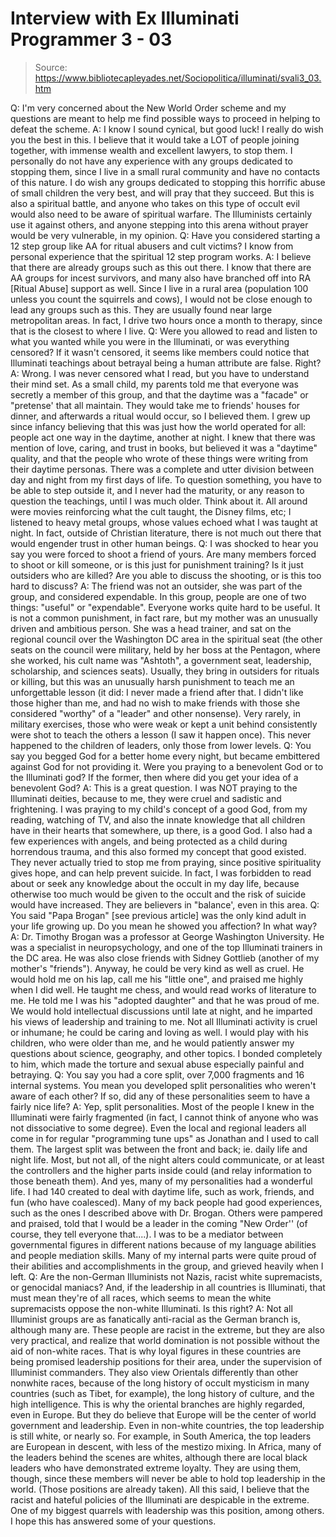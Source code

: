 # Interview with Ex Illuminati Programmer 3 - 03

> Source: https://www.bibliotecapleyades.net/Sociopolitica/illuminati/svali3_03.htm

Q: I'm very concerned about the
New World Order scheme and my
questions are meant to help me find possible ways to proceed in
helping to defeat the scheme.
A: I know I sound cynical, but good luck! I really do wish you the
best in this. I believe that it would take a LOT of people joining
together, with immense wealth and excellent lawyers, to stop them.
I personally do not have any experience with any groups dedicated to
stopping them, since I live in a small rural community and have no
contacts of this nature. I do wish any groups dedicated to stopping
this horrific abuse of small children the very best, and will pray
that they succeed. But this is also a spiritual battle, and anyone
who takes on this type of occult evil would also need to be aware of
spiritual warfare. The Illuminists certainly use it against others,
and anyone stepping into this arena without prayer would be very
vulnerable, in my opinion.
Q: Have you considered starting a 12 step group like AA for ritual
abusers and cult victims? I know from personal experience that the
spiritual 12 step program works.
A: I believe that there are already groups such as this out there. I
know that there are AA groups for incest survivors, and many also
have branched off into RA [Ritual Abuse] support as well. Since I
live in a rural area (population 100 unless you count the squirrels
and cows), I would not be close enough to lead any groups such as
this. They are usually found near large metropolitan areas. In fact,
I drive two hours once a month to therapy, since that is the closest
to where I live.
Q: Were you allowed to read and listen to what you wanted while you
were in the Illuminati, or was everything censored? If it wasn't
censored, it seems like members could notice that Illuminati
teachings about betrayal being a human attribute are false. Right?
A: Wrong. I was never censored what I read, but you have to
understand their mind set. As a small child, my parents told me that
everyone was secretly a member of this group, and that the daytime
was a "facade" or "pretense' that all maintain.
They would take me to friends' houses for dinner, and afterwards a
ritual would occur, so I believed them. I grew up since infancy
believing that this was just how the world operated for all: people
act one way in the daytime, another at night. I knew that there was
mention of love, caring, and trust in books, but believed it was a
"daytime" quality, and that the people who wrote of these things
were writing from their daytime personas.
There was a complete and utter division between day and night from
my first days of life. To question something, you have to be able to
step outside it, and I never had the maturity, or any reason to
question the teachings, until I was much older. Think about it. All
around were movies reinforcing what the cult taught, the Disney
films, etc; I listened to heavy metal groups, whose values echoed
what I was taught at night. In fact, outside of Christian
literature, there is not much out there that would engender trust in
other human beings.
Q: I was shocked to hear you say you were forced to shoot a friend
of yours. Are many members forced to shoot or kill someone, or is
this just for punishment training? Is it just outsiders who are
killed? Are you able to discuss the shooting, or is this too hard to
discuss?
A: The friend was not an outsider, she was part of the group, and
considered expendable. In this group, people are one of two things:
"useful" or "expendable". Everyone works quite hard to be useful. It
is not a common punishment, in fact rare, but my mother was an
unusually driven and ambitious person.
She was a head trainer, and sat on the regional council over the
Washington DC area in the spiritual seat (the other seats on the
council were military, held by her boss at the Pentagon, where she
worked, his cult name was "Ashtoth", a government seat, leadership,
scholarship, and sciences seats).
Usually, they bring in outsiders for rituals or killing, but this
was an unusually harsh punishment to teach me an unforgettable
lesson (it did: I never made a friend after that. I didn't like
those higher than me, and had no wish to make friends with those she
considered "worthy" of a "leader" and other nonsense).
Very rarely, in military exercises, those who were weak or kept a
unit behind consistently were shot to teach the others a lesson (I
saw it happen once). This never happened to the children of leaders,
only those from lower levels.
Q: You say you begged God for a better home every night, but became
embittered against God for not providing it. Were you praying to a
benevolent God or to the Illuminati god? If the former, then where
did you get your idea of a benevolent God?
A: This is a great question. I was NOT praying to the Illuminati
deities, because to me, they were cruel and sadistic and
frightening. I was praying to my child's concept of a good God, from
my reading, watching of TV, and also the innate knowledge that all
children have in their hearts that somewhere, up there, is a good
God.
I also had a few experiences with angels, and being protected as a
child during horrendous trauma, and this also formed my concept that
good existed. They never actually tried to stop me from praying,
since positive spirituality gives hope, and can help prevent
suicide.
In fact, I was forbidden to read about or seek any knowledge about
the occult in my day life, because otherwise too much would be given
to the occult and the risk of suicide would have increased. They are
believers in "balance', even in this area.
Q: You said "Papa Brogan" [see previous article] was the only kind
adult in your life growing up. Do you mean he showed you affection?
In what way?
A: Dr. Timothy Brogan was a professor at
George Washington
University. He was a specialist in neuropsychology, and one of the
top Illuminati trainers in the DC area. He was also close friends
with Sidney Gottlieb (another of my mother's "friends").
Anyway, he could be very kind as well as cruel. He would hold me on
his lap, call me his "little one", and praised me highly when I did
well. He taught me chess, and would read works of literature to me.
He told me I was his "adopted daughter" and that he was proud of me.
We would hold intellectual discussions until late at night, and he
imparted his views of leadership and training to me. Not all
Illuminati activity is cruel or inhumane; he could be caring and
loving as well. I would play with his children, who were older than
me, and he would patiently answer my questions about science,
geography, and other topics. I bonded completely to him, which made
the torture and sexual abuse especially painful and betraying.
Q: You say you had a core split, over 7,000 fragments and 16
internal systems. You mean you developed split personalities who
weren't aware of each other? If so, did any of these personalities
seem to have a fairly nice life?
A: Yep, split personalities. Most of the people I knew in
the
Illuminati were fairly fragmented (in fact, I cannot think of anyone
who was not dissociative to some degree). Even the local and
regional leaders all come in for regular "programming tune ups" as
Jonathan and I used to call them. The largest split was between the
front and back; ie. daily life and night life. Most, but not all, of
the night alters could communicate, or at least the controllers and
the higher parts inside could (and relay information to those
beneath them). And yes, many of my personalities had a wonderful
life. I had 140 created to deal with daytime life, such as work,
friends, and fun (who have coalesced).
Many of my back people had good experiences, such as the ones I
described above with Dr. Brogan. Others were pampered and praised,
told that I would be a leader in the coming "New Order'' (of course,
they tell everyone that....). I was to be a mediator between
governmental figures in different nations because of my language
abilities and people mediation skills. Many of my internal parts
were quite proud of their abilities and accomplishments in the
group, and grieved heavily when I left.
Q: Are the non-German Illuminists not Nazis, racist white
supremacists, or genocidal maniacs? And, if the leadership in all
countries is Illuminati, that must mean they're of all races, which
seems to mean the white supremacists oppose the non-white
Illuminati. Is this right?
A: Not all Illuminist groups are as fanatically anti-racial as
the
German branch is, although many are. These people are racist in the
extreme, but they are also very practical, and realize that world
domination is not possible without the aid of non-white races. That
is why loyal figures in these countries are being promised
leadership positions for their area, under the supervision of
Illuminist commanders.
They also view Orientals differently than other nonwhite races,
because of the long history of occult mysticism in many countries
(such as Tibet, for example), the long history of culture, and the
high intelligence. This is why the oriental branches are highly
regarded, even in Europe. But they do believe that Europe will be
the center of world government and leadership.
Even in non-white countries, the top leadership is still
white, or
nearly so. For example, in South America, the top leaders are
European in descent, with less of the mestizo mixing. In
Africa,
many of the leaders behind the scenes are whites, although there are
local black leaders who have demonstrated extreme loyalty. They are
using them, though, since these members will never be able to hold
top leadership in the world. (Those positions are already taken).
All this said, I believe that the racist and hateful policies of
the
Illuminati are despicable in the extreme. One of my biggest quarrels
with leadership was this position, among others. I hope this has
answered some of your questions.
